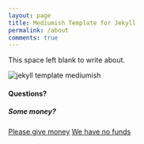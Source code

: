 ```yaml
---
layout: page
title: Mediumish Template for Jekyll
permalink: /about
comments: true
---
```


<div class="row justify-content-between">
<div class="col-md-8 pr-5">

<p>This space left blank to write about.</p>

<p class="mb-5"><img class="shadow-lg" src="{{site.baseurl}}/assets/images/mediumish-jekyll-template.png" alt="jekyll template mediumish" /></p>


<h4>Questions?</h4>


</div>

<div class="col-md-4">

<div class="sticky-top sticky-top-80">
<h5>Some money?</h5>


<a target="_blank" href="" class="btn btn-danger">Please give money</a> <a target="_blank" href="" class="btn btn-warning">We have no funds</a>

</div>
</div>
</div>
